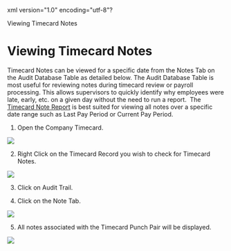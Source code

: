 xml version="1.0" encoding="utf-8"?





Viewing Timecard Notes




# Viewing Timecard Notes

Timecard Notes can be viewed for a specific date from the Notes Tab on the Audit Database Table as detailed below. The Audit Database Table is most useful for reviewing notes during timecard review or payroll processing. This allows supervisors to quickly identify why employees were late, early, etc. on a given day without the need to run a report.  The [Timecard Note Report](/InfiniTime/help%20file/SW_CH7_Notes_Report.md) is best suited for viewing all notes over a specific date range such as Last Pay Period or Current Pay Period.

1. Open the Company Timecard.

![](images_2/SW_CH11_NOTES_0001.gif)

2. Right Click on the Timecard Record you wish to check for Timecard Notes.

![](images_2/SW_CH11_NOTES_0005.gif)

3. Click on Audit Trail.

4. Click on the Note Tab.

![](images_2/SW_CH11_NOTES_0006.gif)

5. All notes associated with the Timecard Punch Pair will be displayed.

![](images_2/SW_CH11_NOTES_0007.gif)